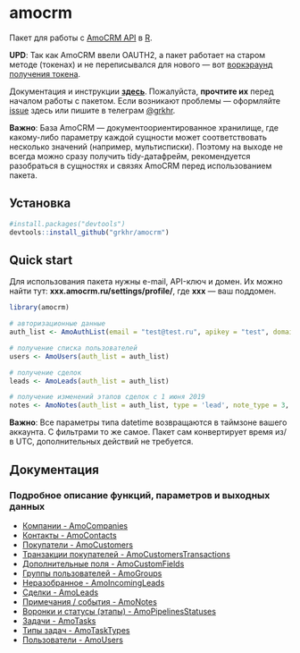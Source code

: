 # amocrm

Пакет для работы с [AmoCRM API](https://www.amocrm.ru/developers/content/api/account) в [R](http://www.r-project.org/). 

**UPD**: Так как AmoCRM ввели OAUTH2, а пакет работает на старом методе (токенах) и не переписывался для нового — вот [воркэраунд получения токена](https://hamtim.ru/2020/07/02/как-получить-api-ключ-amocrm/).

Документация и инструкции [**здесь**](#docs). Пожалуйста, **прочтите их** перед началом работы с пакетом. Если возникают проблемы — оформляйте [issue](https://github.com/grkhr/amocrm/issues/new) здесь или пишите в телеграм [@grkhr](https://t.me/grkhr).

**Важно**: База AmoCRM — документоориентированное хранилище, где какому-либо параметру каждой сущности может соответствовать несколько значений (например, мультисписки). Поэтому на выходе не всегда можно сразу получить tidy-датафрейм, рекомендуется разобраться в сущностях и связях AmoCRM перед использованием пакета.

## Установка

```r
#install.packages("devtools")
devtools::install_github("grkhr/amocrm")
```

## Quick start

Для использования пакета нужны e-mail, API-ключ и домен. Их можно найти тут: **xxx.amocrm.ru/settings/profile/**, где **xxx** — ваш поддомен.

```r
library(amocrm)

# авторизационные данные
auth_list <- AmoAuthList(email = "test@test.ru", apikey = "test", domain = "test")

# получение списка пользователей
users <- AmoUsers(auth_list = auth_list)

# получение сделок
leads <- AmoLeads(auth_list = auth_list)

# получение изменений этапов сделок с 1 июня 2019
notes <- AmoNotes(auth_list = auth_list, type = 'lead', note_type = 3, if_modified_since = '2019-06-01 00:00:00')
```

**Важно**: Все параметры типа datetime возвращаются в таймзоне вашего аккаунта. С фильтрами то же самое. Пакет сам конвертирует время из/в UTC, дополнительных действий не требуется. 

<a name="docs"></a>
## Документация
### Подробное описание функций, параметров и выходных данных

* [Компании - AmoCompanies](md/AmoCompanies.md)
* [Контакты - AmoContacts](md/AmoContacts.md)
* [Покупатели - AmoCustomers](md/AmoCustomers.md)
* [Транзакции покупателей - AmoCustomersTransactions](md/AmoCustomersTransactions.md)
* [Дополнительные поля - AmoCustomFields](md/AmoCustomFields.md)
* [Группы пользователей - AmoGroups](md/AmoGroups.md)
* [Неразобранное - AmoIncomingLeads](md/AmoIncomingLeads.md)
* [Сделки - AmoLeads](md/AmoLeads.md)
* [Примечания / события - AmoNotes](md/AmoNotes.md)
* [Воронки и статусы (этапы) - AmoPipelinesStatuses](md/AmoPipelinesStatuses.md)
* [Задачи - AmoTasks](md/AmoTasks.md)
* [Типы задач - AmoTaskTypes](md/AmoTaskTypes.md)
* [Пользователи - AmoUsers](md/AmoUsers.md)
